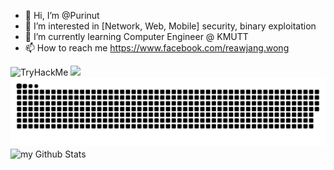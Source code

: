 - 👋 Hi, I’m @Purinut
- 👀 I’m interested in [Network, Web, Mobile] security, binary exploitation
- 🌱 I’m currently learning Computer Engineer @ KMUTT
- 📫 How to reach me https://www.facebook.com/reawjang.wong

<img src="https://tryhackme-badges.s3.amazonaws.com/MrBlobfish.png" alt="TryHackMe">

<img width=400 src="https://github-readme-stats.vercel.app/api/top-langs?username=Purinut&show_icons=true&locale=en&layout=compact&theme=tokyonight" />

<img width=1200 src="https://github.com/30675/run-snake/blob/output/github-contribution-grid-snake-dark.svg" />

<img align="center" src="https://github-readme-stats.vercel.app/api?username=Purinut&include_all_commits=true&count_private=true&show_icons=true&line_height=20&title_color=2B5BBD&icon_color=1124BB&text_color=A1A1A1&bg_color=0,000000,130F40" alt="my Github Stats"/>
<!---
Purinut/Purinut is a ✨ special ✨ repository because its `README.md` (this file) appears on your GitHub profile.
You can click the Preview link to take a look at your changes.
--->
